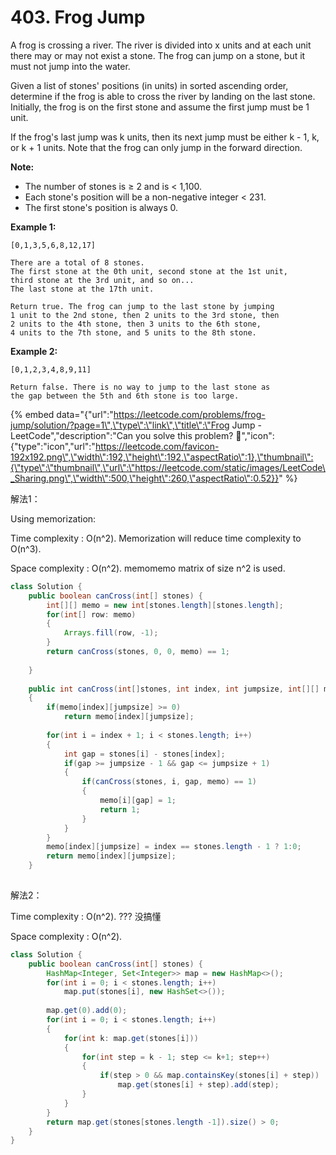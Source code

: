 # 403. Frog Jump



A frog is crossing a river. The river is divided into x units and at each unit there may or may not exist a stone. The frog can jump on a stone, but it must not jump into the water.

Given a list of stones' positions \(in units\) in sorted ascending order, determine if the frog is able to cross the river by landing on the last stone. Initially, the frog is on the first stone and assume the first jump must be 1 unit.

If the frog's last jump was k units, then its next jump must be either k - 1, k, or k + 1 units. Note that the frog can only jump in the forward direction.

**Note:**

* The number of stones is ≥ 2 and is &lt; 1,100.
* Each stone's position will be a non-negative integer &lt; 231.
* The first stone's position is always 0.

**Example 1:**

```text
[0,1,3,5,6,8,12,17]

There are a total of 8 stones.
The first stone at the 0th unit, second stone at the 1st unit,
third stone at the 3rd unit, and so on...
The last stone at the 17th unit.

Return true. The frog can jump to the last stone by jumping 
1 unit to the 2nd stone, then 2 units to the 3rd stone, then 
2 units to the 4th stone, then 3 units to the 6th stone, 
4 units to the 7th stone, and 5 units to the 8th stone.
```

**Example 2:**

```text
[0,1,2,3,4,8,9,11]

Return false. There is no way to jump to the last stone as 
the gap between the 5th and 6th stone is too large.
```



{% embed data="{\"url\":\"https://leetcode.com/problems/frog-jump/solution/?page=1\",\"type\":\"link\",\"title\":\"Frog Jump - LeetCode\",\"description\":\"Can you solve this problem? 🤔\",\"icon\":{\"type\":\"icon\",\"url\":\"https://leetcode.com/favicon-192x192.png\",\"width\":192,\"height\":192,\"aspectRatio\":1},\"thumbnail\":{\"type\":\"thumbnail\",\"url\":\"https://leetcode.com/static/images/LeetCode\_Sharing.png\",\"width\":500,\"height\":260,\"aspectRatio\":0.52}}" %}

解法1：

Using memorization:

Time complexity : O\(n^2\). Memorization will reduce time complexity to O\(n^3\).

Space complexity : O\(n^2\). memomemo matrix of size n^2 is used.

```java
class Solution {
    public boolean canCross(int[] stones) {
        int[][] memo = new int[stones.length][stones.length];
        for(int[] row: memo)
        {
            Arrays.fill(row, -1);
        }
        return canCross(stones, 0, 0, memo) == 1;
        
    }
    
    public int canCross(int[]stones, int index, int jumpsize, int[][] memo)
    {
        if(memo[index][jumpsize] >= 0)
            return memo[index][jumpsize];
        
        for(int i = index + 1; i < stones.length; i++)
        {
            int gap = stones[i] - stones[index];
            if(gap >= jumpsize - 1 && gap <= jumpsize + 1)
            {
                if(canCross(stones, i, gap, memo) == 1)
                {
                    memo[i][gap] = 1;
                    return 1;
                }
            }
        }
        memo[index][jumpsize] = index == stones.length - 1 ? 1:0;
        return memo[index][jumpsize];
    }
    

```

解法2：

Time complexity : O\(n^2\). ??? 没搞懂

Space complexity : O\(n^2\).



```java
class Solution {
    public boolean canCross(int[] stones) {
        HashMap<Integer, Set<Integer>> map = new HashMap<>();
        for(int i = 0; i < stones.length; i++)
            map.put(stones[i], new HashSet<>());
        
        map.get(0).add(0);
        for(int i = 0; i < stones.length; i++)
        {
            for(int k: map.get(stones[i]))
            {
                for(int step = k - 1; step <= k+1; step++)
                {
                    if(step > 0 && map.containsKey(stones[i] + step))
                        map.get(stones[i] + step).add(step);
                }
            }
        }
        return map.get(stones[stones.length -1]).size() > 0;
    }
}
```

